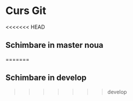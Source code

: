 # Curs Git

<<<<<<< HEAD
## Schimbare in master noua
=======
## Schimbare in develop


>>>>>>> develop
